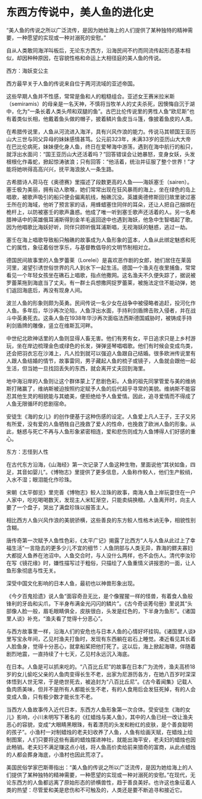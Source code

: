 # 东西方传说中，美人鱼的进化史

“美人鱼的传说之所以广泛流传，是因为她给海上的人们提供了某种独特的精神需要，一种愿望的实现或一种对溺死的安慰。” 

自从人类敢同海洋叫板后，无论东方西方，沿海民间不约而同流传起形态基本相似，却因种种原因，在容貌性格和命运上大相径庭的美人鱼的传说。 

西方：海妖变公主 

西方最早关于人鱼的传说来自位于两河流域的亚述帝国。 

这些早期人鱼并不性感，常常是鱼和人的粗糙组合。亚述女王赛米拉米斯（semiramis）的母亲是一名天神，不慎将当牧羊人的丈夫杀死，因懊悔自沉于湖中，化为“一条长着人类头颅和双腿的鱼”。古巴比伦传说里的男性人鱼“欧尼斯”也有着类似长相，他戴着鱼头做的帽子，披着鳞片鱼皮当斗篷，像披着鱼皮的人类。 

在希腊传说里，人鱼从河流进入海洋，具有兴风作浪的能力。传说马其顿国王亚历山大三世与同父异母的妹妹感情甚笃。公元前323年，未满33岁的亚历山大大帝在巴比伦病死，妹妹便化身人鱼，终日在爱琴海中游荡，遇到在海中航行的船只，就浮出水面问：“国王亚历山大还活着吗？”回答错误会让她暴怒，变身女妖，头发根根化作毒蛇，掀起惊涛骇浪；只有回答：“他活着，统治并征服了整个世界！”才能将她哄得高高兴兴，抚平海浪放人一条生路。 

古希腊诗人荷马在《奥德赛》里描述了段数更高的人鱼——海妖塞壬（sairen）。塞壬极为美丽，拥有动人歌喉，她们常常出现在狂风暴雨的海上，坐在绿色的岛上唱歌，被歌声吸引的船只便会偏离航线，触礁沉没。英雄奥德修斯回归故里驶过塞壬所在的海域，他听了预言家的话，用蜂蜡塞住同伴的耳朵，还让人把自己捆绑在桅杆上，以防被塞壬的歌声蛊惑。他成了唯一听到塞壬歌声还活着的人。另一名希腊神话中的英雄俄耳浦斯得到金羊毛返回途中也遇到海妖，他急中生智唱起了歌。因为他唱歌比海妖好听，同伴只顾听俄耳浦斯唱，无视海妖的魅惑，逃过一劫。 

塞壬在海上唱歌导致船只触礁的故事成为人鱼形象的蓝本，人鱼从此绑定魅惑和死亡的属性，象征着俗世享乐，与基督教倡导的文明节制相对立。 

德国民间故事里的人鱼罗蕾莱（Lorelei）是喜欢恶作剧的女郎，她们居住在莱茵河里，渴望引诱世俗世界的凡人到水下一起生活。德国一个渔夫在夜里捕鱼，常常看见一个年轻女孩坐在礁石上唱歌，指点他撒网。这名渔夫不久便失踪了，据说被罗蕾莱拖到海底当了丈夫。有一群士兵想撒网捉罗蕾莱，被施法定住不能动弹，她们返回海底后，再没有现身人间。 

波兰人鱼的形象则颇为英勇。民间传说一名少女在战争中被侵略者追赶，投河化作人鱼。多年后，华沙再次沦陷，人鱼浮出水面，手持利剑盾牌击败入侵者，并在战斗中英勇死去。这条人鱼在1938年华沙再次面临法西斯德国威胁时，被铸成手持利剑盾牌的雕像，竖立在维斯瓦河畔。 

中世纪北欧神话里的人鱼则显得人畜无害。他们有男有女，平日追求只是上乡村游玩，坐在岸边梳理金色或绿色的长发，弹弹竖琴唱唱歌。他们有时候会变成鸟类，还会把羽衣忘在沙滩上，凡人捡到就可以强迫人鱼跟自己结婚。很多欧洲传说里有人跟人鱼结婚的情节，故事雷同，男子藏起人鱼的梳子或镜子，人鱼就会跟他一起生活，但当她一旦找回丢失的东西，就会离开丈夫回到海里。 

地中海沿岸的人鱼则让这个群体蒙上了悲剧色彩。人鱼的祖先同掌管爱与美的维纳斯打赌赢了，维纳斯被迫按照约定赋予人鱼的后代超乎寻常的美貌。维纳斯不能容忍其他生灵的相貌能与其媲美，便拒绝给予人鱼爱情。因此，追寻爱情而不得成了人鱼无限循环的悲剧宿命。 

安徒生《海的女儿》的创作便基于这种伤感的设定。人鱼爱上凡人王子，王子又另有所爱，没有爱的人鱼牺牲自己挽救了爱人的性命，也挽救了欧洲人鱼的形象。从此，魅惑与死亡不再与人鱼形象紧密相连，爱和悲伤则成为人鱼博得人们好感的重心。 

东方：志怪到人性 

在古代东方沿海，《山海经》第一次记录了人鱼这种生物，里面说他“其状如鱼，四足，其音如婴儿”。《博物志》里提供了更多信息，人鱼称作鲛人，他们生产鲛绡，入水不湿；眼泪能化作珍珠。 

宋朝《太平御览》里完善《博物志》鲛人泣珠的故事，南海人鱼上岸玩耍住在一户人家中，吃吃喝喝数天，发现主人米缸渐空，只能卖绢换粮。人鱼离开时，向主人要了一个盘子，哭出了满盘珍珠以报答主人。 

相比西方人鱼兴风作浪的美貌骄横，这些善良的东方鲛人性格木讷无争，相貌性别含糊。 

唐传奇第一次赋予人鱼性色彩，《太平广记》揭露了比西方“人与人鱼从此过上了幸福生活”一言隐去的更多少儿不宜的细节：人鱼阴部与人类无异，靠海的鳏夫寡妇大都捉人鱼养在池沼中。人鱼交合时，与人没什么两样，也不会伤人。清代李汝珍在写《镜花缘》时，嫌性描写过于粗俗，只描绘了人鱼重情义讲报恩的一面，让人鱼形象彻底与性无关。 

深受中国文化影响的日本人鱼，最初也以神兽形象出现。 

《今夕百鬼拾遗》说人鱼“面容奇丑无比，是个像猩猩一样的怪兽，有着食人鱼般锋利的牙齿和尖爪，下半身布满金光闪闪的鳞片”。《古今奇谈莠句册》里说其“头部像人脸一般，眉毛眼睛俱全，皮肤很白，头发是红色的，下半身为鱼形”。《诸国里人谈》补充，“渔夫看了觉得十分恶心”。 

与西方故事里一样，沿海人们的安危也与日本人鱼的心情好坏挂钩。《诸国里人谈》里写宝永年间，乙见村渔夫打鱼时，发现有东西躺在岩石上睡觉。凑近看见其长着人脸鱼身，觉得十分恶心，就拿船桨把他打死了。这以后，海上掀起海啸，伴随着剧烈地震，一直持续了十七天，乙见村永远沉入海底。 

在日本。人鱼是可以抓来吃的。“八百比丘尼”的故事在日本广为流传，渔夫高桥18岁的女儿偷吃父亲的人鱼肉变得长生不老，出家为尼游历各方，在她八百岁时深深体悟到人世无常，于是绝世死去，被追封为“八百比丘尼”。《古今着闻集》记载人鱼肉质美味，但并不是所有人都能长生不老，有的人食用后会发狂死掉，有的人会变成人鱼，只有极少数才能长生不老。 

当西方人鱼故事传入近代日本，东西方人鱼形象第一次合体。受安徒生《海的女儿》影响，小川未明写下著名的《红蜡烛与美人鱼》，其中的人鱼已经一改让渔夫恶心的容貌，变成“大眼睛黑眼珠，有着漂亮的头发和粉红的皮肤，是个善良聪明的孩子”。小渔村一对制蜡烛的老夫妇收养了人鱼，人鱼有绘画天赋，在蜡烛上绘制图案，人们只要将这些有画的蜡烛摆进神社，就能出海平安，老夫妇的蜡烛也因此畅销。老夫妇不满足赚这点小钱，将人鱼高价卖给前来猎奇的富商，从此点蜡烛的人都会葬身海底，小渔村也因此荒凉了。 

美国民俗学家巴斯蒂指出：“美人鱼的传说之所以广泛流传，是因为她给海上的人们提供了某种独特的精神需要，一种愿望的实现或一种对溺死的安慰。”在现代，无论东西方的人鱼都远离了原始形态的骄横兽性，趋于善良美好。也许这也象征着人类的热望：尽管爱和美是悲伤和不可触及的，人类还是要不断追寻和接近它。